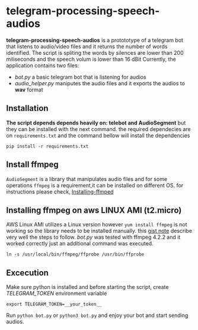 # telegram-processing-speech-audios

__telegram-processing-speech-audios__ is a protototype of a telegram bot that listens to audio/video files and it returns the number of words identified.
The script is spliting the words by silences are lower than 200 miliseconds and the speech volum is lower than 16 dBit 
Currently, the application contains two files:
- *bot.py* a basic telegram bot that is listening for audios 
- *audio_helper.py* maniputes the audio files and it exports the audios to __wav__ format

## Installation
**The script depends depends heavily on: telebot and AudioSegment** but they can be installed with the next command.
the required dependecies are on `requirements.txt` and the command bellow will install the dependencies

```
pip install -r requirements.txt
```


## Install ffmpeg
`AudioSegment` is a library that manipulates audio files and for some operations `ffmpeg` is a requirement,it can be installed on different OS.
for instructions please check, [Installing-ffmped](https://github.com/adaptlearning/adapt_authoring/wiki/Installing-FFmpeg)

## Installing ffmpeg on aws LINUX AMI (t2.micro)

AWS Linux AMI utilizes a Linux version however `yum install ffmpeg` is not working so the library needs to be installed manually. this [gist note](https://gist.github.com/willmasters/382fe6caba44a4345a3de95d98d3aae5) describe very well the steps to follow.
*bot.py* was tested with ffmpeg 4.2.2 and it worked correctly just an additional command was executed.

```
ln -s /usr/local/bin/ffmpeg/ffprobe /usr/bin/ffprobe
```

## Excecution

Make sure python is installed and before starting the script, create *TELEGRAM_TOKEN* environment variable 
```
export TELEGRAM_TOKEN=__your_token__
```

Run `python bot.py` or `python3 bot.py` and enjoy your bot and start sending audios.
